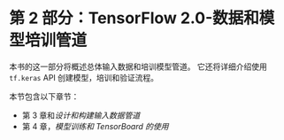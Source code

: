 # 第 2 部分：TensorFlow 2.0-数据和模型培训管道

本书的这一部分将概述总体输入数据和培训模型管道。 它还将详细介绍使用`tf.keras` API 创建模型，培训和验证流程。

本节包含以下章节：

*   第 3 章和*设计和构建输入数据管道*
*   第 4 章，*模型训练和 TensorBoard 的使用*